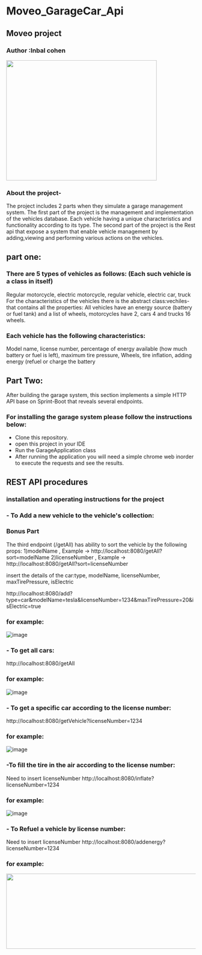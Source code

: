 # Moveo_GarageCar_Api

## Moveo project
### Author :Inbal cohen 
<img src="https://clictellassets.s3.amazonaws.com/prod/users/cleaning_service.jpg" width="400" height="320">

### About the project-

The project includes 2 parts when they simulate a garage management system. The first part of the project is the
management and implementation of the vehicles database. Each vehicle having a unique characteristics and functionality
according to its type. The second part of the project is the Rest api that expose a system that enable vehicle
management by adding,viewing and performing various actions on the vehicles.

## part one:

### There are 5 types of vehicles as follows: (Each such vehicle is a class in itself)

Regular motorcycle, electric motorcycle, regular vehicle, electric car, truck For the characteristics of the vehicles
there is the abstract class:vechiles- that contains all the properties:
All vehicles have an energy source (battery or fuel tank) and a list of wheels, motorcycles have 2, cars 4 and trucks 16
wheels.

### Each vehicle has the following characteristics:

Model name, license number, percentage of energy available (how much battery or fuel is left), maximum tire pressure,
Wheels, tire inflation, adding energy (refuel or charge the battery

## Part Two:

After building the garage system, this section implements a simple HTTP API base on Sprint-Boot that reveals several
endpoints.

### For installing the garage system please follow the instructions below:

- Clone this repository.
- open this project in your IDE
- Run the GarageApplication class
- After running the application you will need a simple chrome web inorder to execute the requests and see the results.

## REST API procedures

### installation and operating instructions for the project

### - To Add a new vehicle to the vehicle's collection:

### Bonus Part ###
The third endpoint (/getAll) has ability to sort the vehicle by 
the following props:
    1)modelName , Example ->     http://localhost:8080/getAll?sort=modelName
    2)licenseNumber , Example -> http://localhost:8080/getAll?sort=licenseNumber

insert the details of the car:type, modelName, licenseNumber, maxTirePressure, isElectric

http://localhost:8080/add?type=car&modelName=tesla&licenseNumber=1234&maxTirePressure=20&isElectric=true

### for example:

![image](https://user-images.githubusercontent.com/57721728/166470984-5d4da3ff-29a9-44b7-b84b-34805cc52931.png)

### - To get all cars:

http://localhost:8080/getAll


### for example:

![image](https://user-images.githubusercontent.com/57721728/166471704-1b57d289-4374-4c5e-86c9-997ca1a9d5b9.png)

### - To get a specific car according to the license number:

http://localhost:8080/getVehicle?licenseNumber=1234

### for example:

![image](https://user-images.githubusercontent.com/57721728/166471360-0fe33e32-4108-4549-af3b-92a48bc77821.png)

### -To fill the tire in the air according to the license number:

Need to insert licenseNumber
http://localhost:8080/inflate?licenseNumber=1234

### for example:

![image](https://user-images.githubusercontent.com/57721728/166471601-d1d41785-5577-4f43-ba7c-b9e260ac2afb.png)

### - To Refuel a vehicle by license number:

Need to insert licenseNumber
http://localhost:8080/addenergy?licenseNumber=1234

### for example:

<img src="https://user-images.githubusercontent.com/57721728/166471803-d8201115-f8c3-422c-892d-b820c5402d97.png" width="700" height="200">
